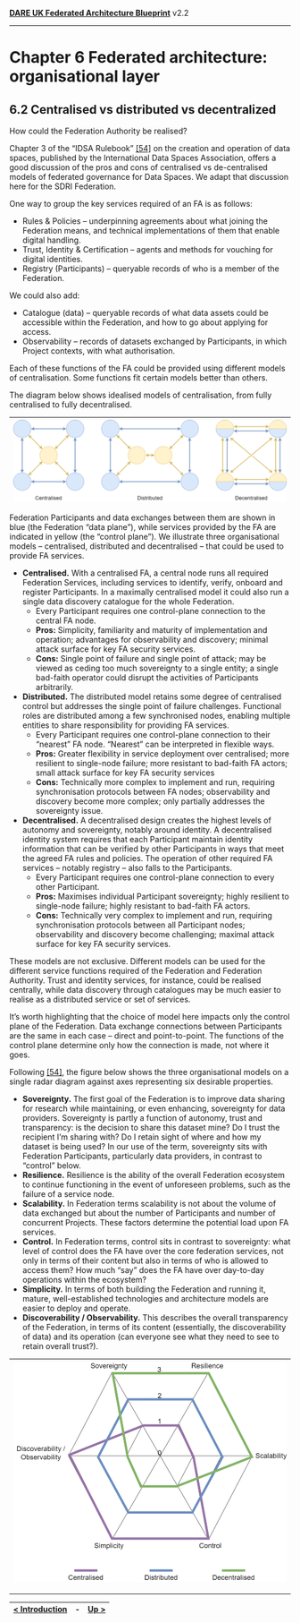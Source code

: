 **[DARE UK Federated Architecture Blueprint](../)**      v2.2

----

# Chapter 6 Federated architecture: organisational layer
## 6.2 Centralised vs distributed vs decentralized

How could the Federation Authority be realised?

Chapter 3 of the “IDSA Rulebook” [[54]](../References.md#ref-54) on the creation and operation of data spaces, published by the International Data Spaces Association, offers a good discussion of the pros and cons of centralised vs de-centralised models of federated governance for Data Spaces. We adapt that discussion here for the SDRI Federation.

One way to group the key services required of an FA is as follows:
 * Rules & Policies – underpinning agreements about what joining the Federation means, and technical implementations of them that enable digital handling.
 * Trust, Identity & Certification – agents and methods for vouching for digital identities.
 * Registry (Participants) – queryable records of who is a member of the Federation.

We could also add:
 * Catalogue (data) – queryable records of what data assets could be accessible within the Federation, and how to go about applying for access.
 * Observability – records of datasets exchanged by Participants, in which Project contexts, with what authorisation.

Each of these functions of the FA could be provided using different models of centralisation. Some functions fit certain models better than others.

The diagram below shows idealised models of centralisation, from fully centralised to fully decentralised.

| ![](../assets/images/stakeholder-map-De-centralised.drawio.png) |
| ---- |

Federation Participants and data exchanges between them are shown in blue (the Federation “data plane”), while services provided by the FA are indicated in yellow (the “control plane”). We illustrate three organisational models – centralised, distributed and decentralised – that could be used to provide FA services. 

 * **Centralised.** With a centralised FA, a central node runs all required Federation Services, including services to identify, verify, onboard and register Participants. In a maximally centralised model it could also run a single data discovery catalogue for the whole Federation.
   - Every Participant requires one control-plane connection to the central FA node.
   - **Pros:** Simplicity, familiarity and maturity of implementation and operation; advantages for observability and discovery; minimal attack surface for key FA security services.
   - **Cons:** Single point of failure and single point of attack; may be viewed as ceding too much sovereignty to a single entity; a single bad-faith operator could disrupt the activities of Participants arbitrarily.
 * **Distributed.** The distributed model retains some degree of centralised control but addresses the single point of failure challenges. Functional roles are distributed among a few synchronised nodes, enabling multiple entities to share responsibility for providing FA services.
   - Every Participant requires one control-plane connection to their “nearest” FA node. “Nearest” can be interpreted in flexible ways.
   - **Pros:** Greater flexibility in service deployment over centralised; more resilient to single-node failure; more resistant to bad-faith FA actors; small attack surface for key FA security services
   - **Cons:** Technically more complex to implement and run, requiring synchronisation protocols between FA nodes; observability and discovery become more complex; only partially addresses the sovereignty issue.
 * **Decentralised.** A decentralised design creates the highest levels of autonomy and sovereignty, notably around identity. A decentralised identity system requires that each Participant maintain identity information that can be verified by other Participants in ways that meet the agreed FA rules and policies. The operation of other required FA services – notably registry – also falls to the Participants.
   - Every Participant requires one control-plane connection to every other Participant.
   - **Pros:** Maximises individual Participant sovereignty; highly resilient to single-node failure; highly resistant to bad-faith FA actors.
   - **Cons:** Technically very complex to implement and run, requiring synchronisation protocols between all Participant nodes; observability and discovery become challenging; maximal attack surface for key FA security services.

These models are not exclusive. Different models can be used for the different service functions required of the Federation and Federation Authority. Trust and identity services, for instance, could be realised centrally, while data discovery through catalogues may be much easier to realise as a distributed service or set of services.

It’s worth highlighting that the choice of model here impacts only the control plane of the Federation. Data exchange connections between Participants are the same in each case – direct and point-to-point. The functions of the control plane determine only how the connection is made, not where it goes.

Following [[54]](../References.md#ref-54), the figure below shows the three organisational models on a single radar diagram against axes representing six desirable properties.

 * **Sovereignty.** The first goal of the Federation is to improve data sharing for research while maintaining, or even enhancing, sovereignty for data providers. Sovereignty is partly a function of autonomy, trust and transparency: is the decision to share this dataset mine? Do I trust the recipient I’m sharing with? Do I retain sight of where and how my dataset is being used? In our use of the term, sovereignty sits with Federation Participants, particularly data providers, in contrast to “control” below.
 * **Resilience.** Resilience is the ability of the overall Federation ecosystem to continue functioning in the event of unforeseen problems, such as the failure of a service node.
 * **Scalability.** In Federation terms scalability is not about the volume of data exchanged but about the number of Participants and number of concurrent Projects. These factors determine the potential load upon FA services.
 * **Control.** In Federation terms, control sits in contrast to sovereignty: what level of control does the FA have over the core federation services, not only in terms of their content but also in terms of who is allowed to access them? How much “say” does the FA have over day-to-day operations within the ecosystem?
 * **Simplicity.** In terms of both building the Federation and running it, mature, well-established technologies and architecture models are easier to deploy and operate. 
 * **Discoverability / Observability.** This describes the overall transparency of the Federation, in terms of its content (essentially, the discoverability of data) and its operation (can everyone see what they need to see to retain overall trust?). 

| ![](../assets/images/stakeholder-map-Spiderweb.drawio.png) |
| ---- |



----

| [< Introduction](6_1_Introduction.md) | - | [Up >](../) |
| ---- | ---- | ---- |




